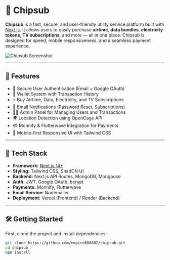 # 🧾 Chipsub

**Chipsub** is a fast, secure, and user-friendly utility service platform built with [Next.js](https://nextjs.org). It allows users to easily purchase **airtime**, **data bundles**, **electricity tokens**, **TV subscriptions**, and more — all in one place. Chipsub is designed for speed, mobile responsiveness, and a seamless payment experience.

![Chipsub Screenshot](public/preview.png)

---

## 🚀 Features

- 🔐 Secure User Authentication (Email + Google OAuth)
- 💸 Wallet System with Transaction History
- ⚡ Buy Airtime, Data, Electricity, and TV Subscriptions
- 📨 Email Notifications (Password Reset, Subscriptions)
- 👨‍💼 Admin Panel for Managing Users and Transactions
- 🌍 Location Detection using OpenCage API
- 💳 Monnify & Flutterwave Integration for Payments
- 📱 Mobile-first Responsive UI with Tailwind CSS

---

## 🧰 Tech Stack

- **Framework:** [Next.js 14+](https://nextjs.org)
- **Styling:** Tailwind CSS, ShadCN UI
- **Backend:** Next.js API Routes, MongoDB, Mongoose
- **Auth:** JWT, Google OAuth, bcrypt
- **Payments:** Monnify, Flutterwave
- **Email Service:** Nodemailer
- **Deployment:** Vercel (Frontend) / Render (Backend)

---

## 🛠️ Getting Started

First, clone the project and install dependencies:

```bash
git clone https://github.com/empire688682/chipsub.git
cd chipsub
npm install

